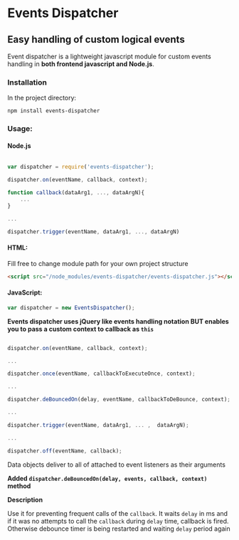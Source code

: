 # Events Dispatcher
## Easy handling of custom logical events
 
 Event dispatcher is a lightweight javascript module for custom events handling in **both frontend javascript and Node.js**.
 
### Installation

In the project directory:

```
npm install events-dispatcher
```

### Usage:

#### Node.js
```javascript

var dispatcher = require('events-dispatcher');

dispatcher.on(eventName, callback, context);

function callback(dataArg1, ..., dataArgN){
    ...
}

...

dispatcher.trigger(eventName, dataArg1, ..., dataArgN)

```
#### HTML:

Fill free to change module path for your own project structure
```HTML
<script src="/node_modules/events-dispatcher/events-dispatcher.js"></script>
```
#### JavaScript:

```javascript
var dispatcher = new EventsDispatcher();
```
**Events dispatcher uses jQuery like events handling notation BUT enables you to pass a custom context to callback as `this`**

```javascript

dispatcher.on(eventName, callback, context);

...

dispatcher.once(eventName, callbackToExecuteOnce, context);

...

dispatcher.deBouncedOn(delay, eventName, callbackToDeBounce, context);

...

dispatcher.trigger(eventName, dataArg1, ... ,  dataArgN);

...

dispatcher.off(eventName, callback);

```
Data objects deliver to all of attached to event listeners as their arguments

**Added `dispatcher.deBouncedOn(delay, events, callback, context)` method**

**Description**

Use it for preventing frequent calls of the `callback`. It waits `delay` in ms and if it was no attempts to call the `callback` during `delay` time, callback is fired. Otherwise debounce timer is being restarted and waiting `delay` period again 
 
 

    